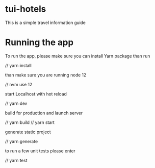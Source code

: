 # tui-hotels
This is a simple travel information guide

# Running the app 
To run the app, please make sure you can install Yarn package 
than run

// yarn install 

than make sure you are running node 12 

// nvm use 12

start Localhost with hot reload 

// yarn dev

build for production and launch server

// yarn build
// yarn start

generate static project

// yarn generate

to run a few unit tests please enter 

// yarn test


